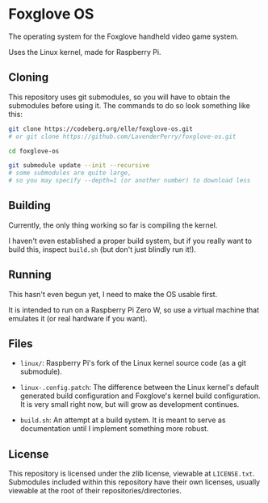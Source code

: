 # Foxglove OS

The operating system for the Foxglove handheld video game system.

Uses the Linux kernel, made for Raspberry Pi.

## Cloning

This repository uses git submodules,
so you will have to obtain the submodules before using it.
The commands to do so look something like this:
```sh
git clone https://codeberg.org/elle/foxglove-os.git
# or git clone https://github.com/LavenderPerry/foxglove-os.git

cd foxglove-os

git submodule update --init --recursive
# some submodules are quite large,
# so you may specify --depth=1 (or another number) to download less
```

## Building

Currently, the only thing working so far is compiling the kernel.

I haven't even established a proper build system,
but if you really want to build this, inspect `build.sh`
(but don't just blindly run it!).

## Running

This hasn't even begun yet, I need to make the OS usable first.

It is intended to run on a Raspberry Pi Zero W,
so use a virtual machine that emulates it (or real hardware if you want).

## Files

* `linux/`: Raspberry Pi's fork of the Linux kernel source code
(as a git submodule).

* `linux-.config.patch`: The difference between the Linux kernel's default
generated build configuration and Foxglove's kernel build configuration.
It is very small right now, but will grow as development continues.

* `build.sh`: An attempt at a build system.
It is meant to serve as documentation until I implement something more robust.

## License

This repository is licensed under the zlib license, viewable at `LICENSE.txt`.
Submodules included within this repository have their own licenses,
usually viewable at the root of their repositories/directories.

